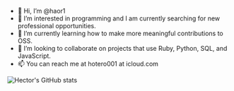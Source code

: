 - 👋 Hi, I’m @haor1
- 👀 I’m interested in programming and I am currently searching for new professional opportunities.
- 🌱 I’m currently learning how to make more meaningful contributions to OSS.
- 💞️ I’m looking to collaborate on projects that use Ruby, Python, SQL, and JavaScript.
- 📫 You can reach me at hotero001 at icloud.com


![Hector's GitHub stats](https://github-readme-stats.vercel.app/api?username=haor1&theme=cobalt&show_icons=true)


<!---
haor1/haor1 is a ✨ special ✨ repository because its `README.md` (this file) appears on your GitHub profile.
You can click the Preview link to take a look at your changes.
--->
